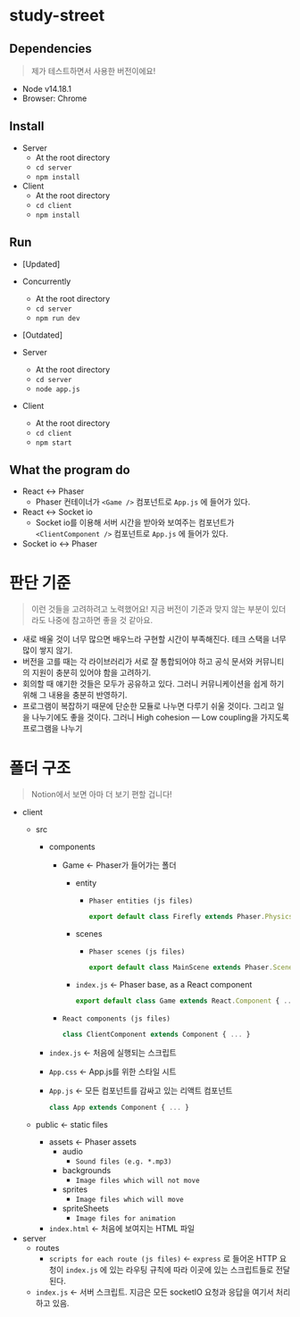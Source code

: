 # study-street

## Dependencies

> 제가 테스트하면서 사용한 버전이에요!

- Node v14.18.1
- Browser: Chrome

## Install

- Server
    - At the root directory
    - `cd server`
    - `npm install`
- Client
    - At the root directory
    - `cd client`
    - `npm install`

## Run

- [Updated]
- Concurrently
    - At the root directory
    - `cd server`
    - `npm run dev`

- [Outdated]
- Server
    - At the root directory
    - `cd server`
    - `node app.js`
- Client
    - At the root directory
    - `cd client`
    - `npm start`



## What the program do

- React ↔ Phaser
    - Phaser 컨테이너가 `<Game />` 컴포넌트로 `App.js` 에 들어가 있다.
- React ↔ Socket io
    - Socket io를 이용해 서버 시간을 받아와 보여주는 컴포넌트가 `<ClientComponent />` 컴포넌트로 `App.js` 에 들어가 있다.
- Socket io ↔ Phaser


# 판단 기준

> 이런 것들을 고려하려고 노력했어요! 지금 버전이 기준과 맞지 않는 부분이 있더라도 나중에 참고하면 좋을 것 같아요.
> 
- 새로 배울 것이 너무 많으면 배우느라 구현할 시간이 부족해진다. 테크 스택을 너무 많이 쌓지 않기.
- 버전을 고를 때는 각 라이브러리가 서로 잘 통합되어야 하고 공식 문서와 커뮤니티의 지원이 충분히 있어야 함을 고려하기.
- 회의할 때 얘기한 것들은 모두가 공유하고 있다. 그러니 커뮤니케이션을 쉽게 하기 위해 그 내용을 충분히 반영하기.
- 프로그램이 복잡하기 때문에 단순한 모듈로 나누면 다루기 쉬울 것이다. 그리고 일을 나누기에도 좋을 것이다. 그러니 High cohesion — Low coupling을 가지도록 프로그램을 나누기

# 폴더 구조

> Notion에서 보면 아마 더 보기 편할 겁니다!

- client
    - src
        - components
            - Game ← Phaser가 들어가는 폴더
                - entity
                    - `Phaser entities (js files)`
                        
                        ```jsx
                        export default class Firefly extends Phaser.Physics.Arcade.Sprite { ... }
                        ```
                        
                - scenes
                    - `Phaser scenes (js files)`
                        
                        ```jsx
                        export default class MainScene extends Phaser.Scene { ... }	
                        ```
                        
                - `index.js` ← Phaser base, as a React component
                    
                    ```jsx
                    export default class Game extends React.Component { ... }
                    ```
                    
            - `React components (js files)`
                
                ```jsx
                class ClientComponent extends Component { ... }
                ```
                
        - `index.js` ← 처음에 실행되는 스크립트
        - `App.css` ← App.js를 위한 스타일 시트
        - `App.js` ← 모든 컴포넌트를 감싸고 있는 리액트 컴포넌트
            
            ```jsx
            class App extends Component { ... }
            ```
            
    - public ← static files
        - assets ← Phaser assets
            - audio
                - `Sound files (e.g. *.mp3)`
            - backgrounds
                - `Image files which will not move`                    
            - sprites
                - `Image files which will move`
            - spriteSheets
                - `Image files for animation`
        - `index.html`  ← 처음에 보여지는 HTML 파일
- server
    - routes
        - `scripts for each route (js files)` ← `express` 로 들어온 HTTP 요청이 `index.js` 에 있는 라우팅 규칙에 따라 이곳에 있는 스크립트들로 전달된다.
    - `index.js` ← 서버 스크립트. 지금은 모든 socketIO 요청과 응답을 여기서 처리하고 있음.
